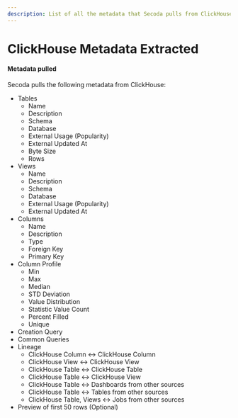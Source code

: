 ```yaml
---
description: List of all the metadata that Secoda pulls from ClickHouse
---
```


# ClickHouse Metadata Extracted

#### Metadata pulled <a href="#metadata-pulled" id="metadata-pulled"></a>

Secoda pulls the following metadata from ClickHouse:

* Tables
  * Name
  * Description
  * Schema
  * Database
  * External Usage (Popularity)
  * External Updated At
  * Byte Size
  * Rows
* Views
  * Name
  * Description
  * Schema
  * Database
  * External Usage (Popularity)
  * External Updated At
* Columns
  * Name
  * Description
  * Type
  * Foreign Key
  * Primary Key
* Column Profile
  * Min
  * Max
  * Median
  * STD Deviation
  * Value Distribution
  * Statistic Value Count
  * Percent Filled
  * Unique
* Creation Query
* Common Queries
* Lineage
  * ClickHouse Column <-> ClickHouse Column
  * ClickHouse View <-> ClickHouse View
  * ClickHouse Table <-> ClickHouse Table
  * ClickHouse Table <-> ClickHouse View
  * ClickHouse Table <-> Dashboards from other sources
  * ClickHouse Table <-> Tables from other sources
  * ClickHouse Table, Views <-> Jobs from other sources
* Preview of first 50 rows (Optional)
